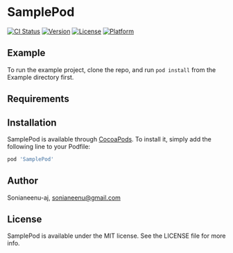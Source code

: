 # SamplePod

[![CI Status](https://img.shields.io/travis/Sonianeenu-aj/SamplePod.svg?style=flat)](https://travis-ci.org/Sonianeenu-aj/SamplePod)
[![Version](https://img.shields.io/cocoapods/v/SamplePod.svg?style=flat)](https://cocoapods.org/pods/SamplePod)
[![License](https://img.shields.io/cocoapods/l/SamplePod.svg?style=flat)](https://cocoapods.org/pods/SamplePod)
[![Platform](https://img.shields.io/cocoapods/p/SamplePod.svg?style=flat)](https://cocoapods.org/pods/SamplePod)

## Example

To run the example project, clone the repo, and run `pod install` from the Example directory first.

## Requirements

## Installation

SamplePod is available through [CocoaPods](https://cocoapods.org). To install
it, simply add the following line to your Podfile:

```ruby
pod 'SamplePod'
```

## Author

Sonianeenu-aj, sonianeenu@gmail.com

## License

SamplePod is available under the MIT license. See the LICENSE file for more info.
